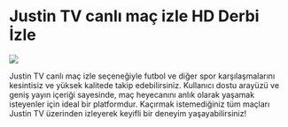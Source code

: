 # Justin TV canlı maç izle HD Derbi İzle
[<img src="https://i.ibb.co/GzTL6TC/siteyegirisyap.gif">](https://shortlinkapp.com/MQkry)

Justin TV canlı maç izle seçeneğiyle futbol ve diğer spor karşılaşmalarını kesintisiz ve yüksek kalitede takip edebilirsiniz. Kullanıcı dostu arayüzü ve geniş yayın içeriği sayesinde, maç heyecanını anlık olarak yaşamak isteyenler için ideal bir platformdur. Kaçırmak istemediğiniz tüm maçları Justin TV üzerinden izleyerek keyifli bir deneyim yaşayabilirsiniz!
